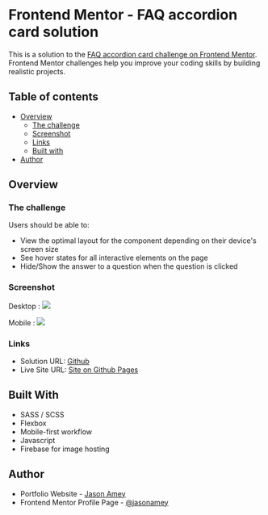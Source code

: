 # Frontend Mentor - FAQ accordion card solution

This is a solution to the [FAQ accordion card challenge on Frontend Mentor](https://www.frontendmentor.io/challenges/faq-accordion-card-XlyjD0Oam). Frontend Mentor challenges help you improve your coding skills by building realistic projects. 


## Table of contents

- [Overview](#overview)
  - [The challenge](#the-challenge)
  - [Screenshot](#screenshot)
  - [Links](#links)
  - [Built with](#built-with)
- [Author](#author)


## Overview

### The challenge

Users should be able to:

- View the optimal layout for the component depending on their device's screen size
- See hover states for all interactive elements on the page
- Hide/Show the answer to a question when the question is clicked

### Screenshot
Desktop : 
![](https://firebasestorage.googleapis.com/v0/b/project-data-ja.appspot.com/o/front-end-mentor%2Ffaq-accordion-card%2FFAQ-accordion-screenshot.png?alt=media&token=dbb053b4-97df-4b86-9d70-6d3f4b18cb13)

Mobile :
![](https://firebasestorage.googleapis.com/v0/b/project-data-ja.appspot.com/o/front-end-mentor%2Ffaq-accordion-card%2FFAQ-accordion-screenshot-MOBILE.png?alt=media&token=3f3202d2-385d-44bf-ac0a-59f2a98aa6ce)



### Links

- Solution URL: [Github](https://github.com/jasonamey/frontend-mentor-faq-accordion-card)
- Live Site URL: [Site on Github Pages](https://jasonamey.github.io/frontend-mentor-faq-accordion-card/)

## Built With


- SASS / SCSS 
- Flexbox
- Mobile-first workflow
- Javascript
- Firebase for image hosting

## Author

- Portfolio Website - [Jason Amey](https://www.jasonamey.com)
- Frontend Mentor Profile Page - [@jasonamey](https://www.frontendmentor.io/profile/jasonamey)



